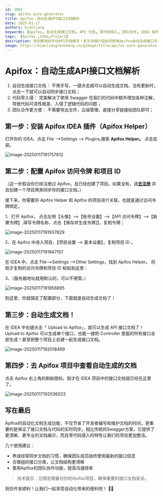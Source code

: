 ```yaml
---
id: 1002
slug: apifox-auto-generates
title: Apifox：自动生成API接口文档解析
date: 2025-01-17
authors: bianliang
keywords: [Apifox, 自动生成接口文档, API 文档, 零代码侵入, 团队协作, IDEA 插件, 接口同步, 开发工具]
tags:  [Apifox ,Idea,Project]
description: 告别繁琐的手动API文档编写！本文详细介绍如何使用Apifox自动生成接口文档，从安装配置到一键生成，让团队协作更高效，代码更整洁。一个现代化的API文档解决方案。
image: https://bianliangrensheng.cn/gImage/title/apifox-auto-generates.jpg
---
```


# Apifox：自动生成API接口文档解析


1. 自动生成接口文档： 不用手写，一键点击就可以自动生成文档，当有更新时，点击一下就可以自动同步接口文档；
2. 代码零入侵： 完美解决了使用 Swagger 在我们的代码中额外增加各种注解，导致代码可读性极差、入侵了逻辑代码的问题；
3. 团队合作更方便： 不需要导出文件，云端管理，直接分享链接给团队即可；
<!-- truncate -->

## 第一步：安装 Apifox IDEA 插件（Apifox Helper）

打开你的 IDEA，点击 File -->Settings --> Plugins,搜索 **Apifox Helper。** 点击安装。

![image-20250117191757612](https://cdn.jsdelivr.net/gh/hhhh-wang/MyPic@main/blog/img/image-20250117191757612.png)



## **第二步：配置 Apifox 访问令牌 和项目 ID**

（这一步假设你已经注册过 Apifox，且已经创建了项目。如果没有，请[**去注册**](https://apifox.com/) 并且创建一个项目用来同步你的接口文档。）

接下来，你需要将 Apifox Helper 和 Apifox 的项目进行关联，也就是通过访问令牌绑定。

1、打开 Apifox， 点击左侧【头像】-->【账号设置】-->【API 访问令牌】-->【新建令牌】,填写令牌名称，点击【保存并生成令牌]】，复制令牌；

![image-20250117191937829](https://cdn.jsdelivr.net/gh/hhhh-wang/MyPic@main/blog/img/image-20250117191937829.png)



2、在 Apifox 中进入项目，【项目设置 --> 基本设置】，复制项目 ID 。

![image-20250117191947157](https://cdn.jsdelivr.net/gh/hhhh-wang/MyPic@main/blog/img/image-20250117191947157.png)

在 IDEA 中，点击 File-->Settings -->Other Settings，找到 Apifox Helper。 将刚才复制的访问令牌和项目 ID 粘贴到这里：

3、（服务器地址就用默认的，可以不用管。）

![image-20250117191956895](https://cdn.jsdelivr.net/gh/hhhh-wang/MyPic@main/blog/img/image-20250117191956895.png)

到这里，你就搞定了配置部分，下面就是自动生成文档了！





## **第三步：自动生成文档！**

在 IDEA 中右键点击「 Upload to Apifox」，就可以生成 API 接口文档了！Upload to Apifox 可以生成单个接口，也能一键把 Controller 里面的所有接口全部生成！甚至把整个项目上右键一起生成接口文档。

![image-20250117192018499](https://cdn.jsdelivr.net/gh/hhhh-wang/MyPic@main/blog/img/image-20250117192018499.png)

## **第四步：去 Apifox 项目中查看自动生成的文档**

点击 Apifox 右上角的刷新图标。刚才在 IDEA 项目中的接口文档就已经在这里了。

![image-20250117192036023](https://cdn.jsdelivr.net/gh/hhhh-wang/MyPic@main/blog/img/image-20250117192036023.png)

## 写在最后

Apifox的自动化文档生成功能，不仅节省了开发者编写和维护文档的时间，更重要的是保证了接口文档与代码的实时同步。相比传统的Swagger方案，它提供了更清晰、更专业的文档展示，而且零代码侵入的特性让我们的项目更加整洁。

几个使用建议：
- 养成经常同步文档的习惯，确保团队成员始终使用最新的接口信息
- 合理组织接口分类，让文档结构更清晰
- 善用Apifox的团队协作功能，提高沟通效率

> 技术提示：记得定期备份你的Apifox项目，确保重要的接口文档安全。

祝你开发顺利！让我们一起享受自动化带来的便利吧！ 🚀✨
